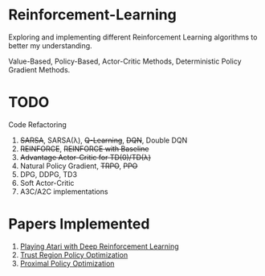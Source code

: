 # Reinforcement-Learning
Exploring and implementing different Reinforcement Learning algorithms to better my understanding.

Value-Based, Policy-Based, Actor-Critic Methods, Deterministic Policy Gradient Methods.

# TODO
Code Refactoring
1. ~~SARSA~~, SARSA(λ), ~~Q-Learning~~, ~~DQN~~, Double DQN
2. ~~REINFORCE~~, ~~REINFORCE with Baseline~~
3. ~~Advantage Actor-Critic for TD(0)/TD(λ)~~
4. Natural Policy Gradient, ~~TRPO~~, ~~PPO~~
5. DPG, DDPG, TD3
6. Soft Actor-Critic
7. A3C/A2C implementations

# Papers Implemented
1. [Playing Atari with Deep Reinforcement Learning](https://www.cs.toronto.edu/~vmnih/docs/dqn.pdf)
2. [Trust Region Policy Optimization](https://arxiv.org/pdf/1502.05477.pdf)
3. [Proximal Policy Optimization](https://arxiv.org/pdf/1707.06347.pdf)
